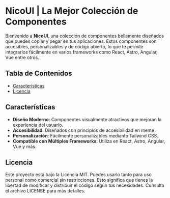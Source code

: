 # NicoUI | La Mejor Colección de Componentes

Bienvenido a **NicoUI**, una colección de componentes bellamente diseñados que puedes copiar y pegar en tus aplicaciones. Estos componentes son accesibles, personalizables y de código abierto, lo que te permite integrarlos fácilmente en varios frameworks como React, Astro, Angular, Vue entre otros.

## Tabla de Contenidos

- [Características](#características)
- [Licencia](#licencia)

## Características

- **Diseño Moderno**: Componentes visualmente atractivos que mejoran la experiencia del usuario.
- **Accesibilidad**: Diseñados con principios de accesibilidad en mente.
- **Personalización**: Fácilmente personalizables mediante Tailwind CSS.
- **Compatible con Múltiples Frameworks**: Utiliza en React, Astro, Angular, Vue y más.

## Licencia

Este proyecto está bajo la Licencia MIT. Puedes usarlo tanto para uso personal como comercial sin restricciones. Esto significa que tienes la libertad de modificar y distribuir el código según tus necesidades. Consulta el archivo LICENSE para más detalles.


